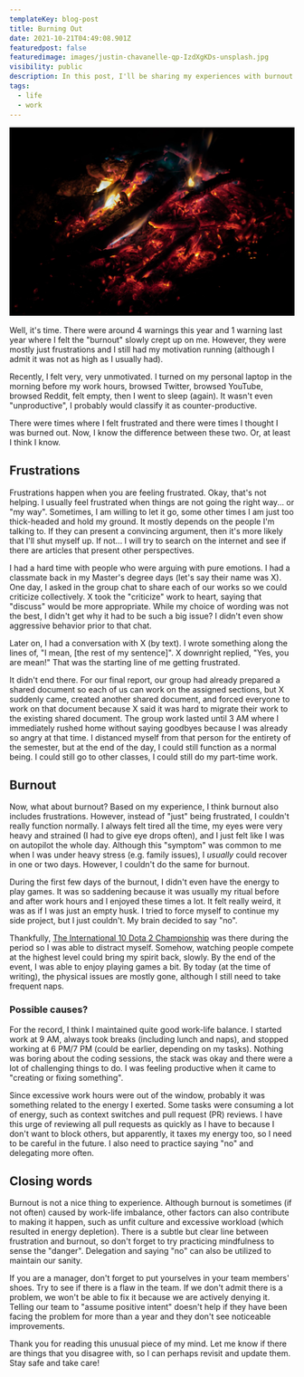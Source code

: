```yaml
---
templateKey: blog-post
title: Burning Out
date: 2021-10-21T04:49:08.901Z
featuredpost: false
featuredimage: images/justin-chavanelle-qp-IzdXgKDs-unsplash.jpg
visibility: public
description: In this post, I'll be sharing my experiences with burnout. It will be mostly about how did it feel and its comparison with frustration.
tags:
  - life
  - work
---
```


![<span>A campfire, with the fire slowly becoming smaller which eventually will extinguish. Photo by <a href="https://unsplash.com/@justinchvnl?utm_source=unsplash&utm_medium=referral&utm_content=creditCopyText">Justin Chavanelle</a> on <a href="https://unsplash.com/s/photos/flame-snuff?utm_source=unsplash&utm_medium=referral&utm_content=creditCopyText">Unsplash</a>.</span>](images/justin-chavanelle-qp-IzdXgKDs-unsplash.jpg)

Well, it's time. There were around 4 warnings this year and 1 warning last year where I felt the "burnout" slowly crept up on me. However, they were mostly just frustrations and I still had my motivation running (although I admit it was not as high as I usually had).

Recently, I felt very, very unmotivated. I turned on my personal laptop in the morning before my work hours, browsed Twitter, browsed YouTube, browsed Reddit, felt empty, then I went to sleep (again). It wasn't even "unproductive", I probably would classify it as counter-productive.

There were times where I felt frustrated and there were times I thought I was burned out. Now, I know the difference between these two. Or, at least I think I know.

## Frustrations

Frustrations happen when you are feeling frustrated. Okay, that's not helping. I usually feel frustrated when things are not going the right way... or "my way". Sometimes, I am willing to let it go, some other times I am just too thick-headed and hold my ground. It mostly depends on the people I'm talking to. If they can present a convincing argument, then it's more likely that I'll shut myself up. If not... I will try to search on the internet and see if there are articles that present other perspectives.

I had a hard time with people who were arguing with pure emotions. I had a classmate back in my Master's degree days (let's say their name was X). One day, I asked in the group chat to share each of our works so we could criticize collectively. X took the "criticize" work to heart, saying that "discuss" would be more appropriate. While my choice of wording was not the best, I didn't get why it had to be such a big issue? I didn't even show aggressive behavior prior to that chat.

Later on, I had a conversation with X (by text). I wrote something along the lines of, "I mean, [the rest of my sentence]". X downright replied, "Yes, you are mean!" That was the starting line of me getting frustrated.

It didn't end there. For our final report, our group had already prepared a shared document so each of us can work on the assigned sections, but X suddenly came, created another shared document, and forced everyone to work on that document because X said it was hard to migrate their work to the existing shared document. The group work lasted until 3 AM where I immediately rushed home without saying goodbyes because I was already so angry at that time. I distanced myself from that person for the entirety of the semester, but at the end of the day, I could still function as a normal being. I could still go to other classes, I could still do my part-time work.

## Burnout

Now, what about burnout? Based on my experience, I think burnout also includes frustrations. However, instead of "just" being frustrated, I couldn't really function normally. I always felt tired all the time, my eyes were very heavy and strained (I had to give eye drops often), and I just felt like I was on autopilot the whole day. Although this "symptom" was common to me when I was under heavy stress (e.g. family issues), I _usually_ could recover in one or two days. However, I couldn't do the same for burnout.

During the first few days of the burnout, I didn't even have the energy to play games. It was so saddening because it was usually my ritual before and after work hours and I enjoyed these times a lot. It felt really weird, it was as if I was just an empty husk. I tried to force myself to continue my side project, but I just couldn't. My brain decided to say "no".

Thankfully, [The International 10 Dota 2 Championship](https://liquipedia.net/dota2/The_International/2021) was there during the period so I was able to distract myself. Somehow, watching people compete at the highest level could bring my spirit back, slowly. By the end of the event, I was able to enjoy playing games a bit. By today (at the time of writing), the physical issues are mostly gone, although I still need to take frequent naps.

### Possible causes?

For the record, I think I maintained quite good work-life balance. I started work at 9 AM, always took breaks (including lunch and naps), and stopped working at 6 PM/7 PM (could be earlier, depending on my tasks). Nothing was boring about the coding sessions, the stack was okay and there were a lot of challenging things to do. I was feeling productive when it came to "creating or fixing something".

Since excessive work hours were out of the window, probably it was something related to the energy I exerted. Some tasks were consuming a lot of energy, such as context switches and pull request (PR) reviews. I have this urge of reviewing all pull requests as quickly as I have to because I don't want to block others, but apparently, it taxes my energy too, so I need to be careful in the future. I also need to practice saying "no" and delegating more often.

## Closing words

Burnout is not a nice thing to experience. Although burnout is sometimes (if not often) caused by work-life imbalance, other factors can also contribute to making it happen, such as unfit culture and excessive workload (which resulted in energy depletion). There is a subtle but clear line between frustration and burnout, so don't forget to try practicing mindfulness to sense the "danger". Delegation and saying "no" can also be utilized to maintain our sanity.

If you are a manager, don't forget to put yourselves in your team members' shoes. Try to see if there is a flaw in the team. If we don't admit there is a problem, we won't be able to fix it because we are actively denying it. Telling our team to "assume positive intent" doesn't help if they have been facing the problem for more than a year and they don't see noticeable improvements.

Thank you for reading this unusual piece of my mind. Let me know if there are things that you disagree with, so I can perhaps revisit and update them. Stay safe and take care!

